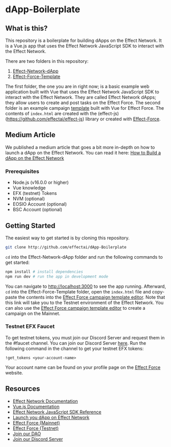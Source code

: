 # dApp-Boilerplate

## What is this?

This repository is a boilerplate for building dApps on the Effect Network. It is a Vue.js app that uses the Effect Network JavaScript SDK to interact with the Effect Network.

There are two folders in this repository:

1. [Effect-Network-dApp](./)
2. [Effect-Force-Template](./Effect-Force-Template/)

The first folder, the one you are in right now; is a basic example web application built with Vue that uses the Effect Network JavaScript SDK to interact with the Effect Network. They are called Effect Network dApps; they allow users to create and post tasks on the Effect Force.
The second folder is an example campaign [template](https://developer.effect.network/effect_network/template.html) built with Vue for Effect Force. The contents of `index.html` are created with the (effect-js)(https://github.com/effectai/effect-js) library or created with [Effect-Force](https://app.effect.network/campaigns/new).

## Medium Article

We published a medium article that goes a bit more in-depth on how to launch a dApp on the Effect Network. You can read it here: [How to Build a dApp on the Effect Network](https://medium.com/effect-ai/launch-your-dapp-on-effect-network-eece1ba221f6)

### Prerequisites

- Node.js (v16.0.0 or higher)
- Vue knowledge
- EFX (testnet) Tokens
- NVM (optional)
- EOSIO Account (optional)
- BSC Account (optional)

## Getting Started

The easiest way to get started is by cloning this repository.

```bash
git clone http://github.com/effectai/dApp-Boilerplate
```

`cd` into the Effect-Network-dApp folder and run the following commands to get started:

```bash
npm install # install dependencies
npm run dev # run the app in development mode
```

You can navigate to [http://localhost:3000](http://localhost:3000) to see the app running.
Afterward, `cd` into the Effect-Force-Template folder, open the `index.html` file and copy-paste the contents into the [Effect Force campaign template editor](http://testnet.effect.network/campaigns/new).
Note that this link will take you to the Testnet environment of the Effect Network. You can also use the [Effect Force campaign template editor](http://app.effect.network/campaigns/new) to create a campaign on the Mainnet.

### Testnet EFX Faucet
To get testnet tokens, you must join our Discord Server and request them in the #faucet channel. You can join our Discord Server [here](https://discord.gg/effectnetwork).
Run the following command in the channel to get your testnet EFX tokens:

```
!get_tokens <your-account-name>
```
Your account name can be found on your profile page on the [Effect Force](https://testnet.effect.network/profile) website.

## Resources

- [Effect Network Documentation](https://developer.effect.network/)
- [Vue.js Documentation](https://vuejs.org/v3/guide/)
- [Effect Network JavaScript SDK Reference](https://effectai.github.io/effect-js/)
- [Launch you dApp on Effect Network](https://medium.com/effect-ai/launch-your-dapp-on-effect-network-eece1ba221f6)
- [Effect Force (Mainnet)](https://app.effect.network/)
- [Effect Force (Testnet)](https://testnet.effect.network/)
- [Join our DAO](http://dao.effect.network)
- [Join our Discord Server](https://discord.gg/effectnetwork)
